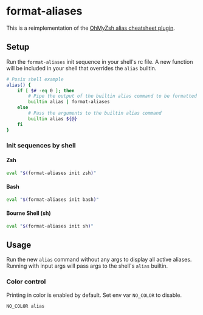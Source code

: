 # format-aliases

This is a reimplementation of the [OhMyZsh alias cheatsheet plugin](https://github.com/ohmyzsh/ohmyzsh/tree/master/plugins/aliases).

## Setup

Run the `format-aliases` init sequence in your shell's rc file. A new function will be included in your shell that overrides the `alias` builtin.

```sh
# Posix shell example
alias() {
    if [ $# -eq 0 ]; then
        # Pipe the output of the builtin alias command to be formatted
        builtin alias | format-aliases
    else
        # Pass the arguments to the builtin alias command
        builtin alias ${@}
    fi
}
```

### Init sequences by shell

#### Zsh

```zsh
eval "$(format-aliases init zsh)"
```

#### Bash

```bash
eval "$(format-aliases init bash)"
```

#### Bourne Shell (sh)

```sh
eval "$(format-aliases init sh)"
```

## Usage

Run the new `alias` command without any args to display all active aliases. Running with input args will pass args to the shell's `alias` builtin.

### Color control

Printing in color is enabled by default. Set env var `NO_COLOR` to disable.

```bash
NO_COLOR alias
```
